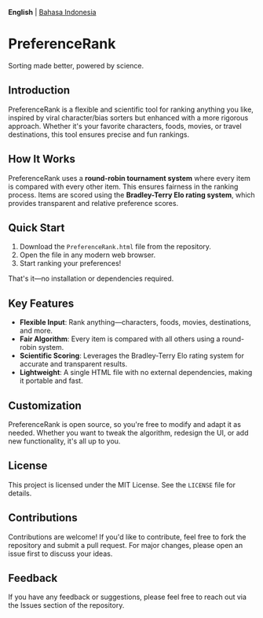 **English** | [Bahasa Indonesia](https://github.com/mahalisyarifuddin/PreferenceRank/blob/main/README-id.md)

# PreferenceRank
Sorting made better, powered by science.

## Introduction
PreferenceRank is a flexible and scientific tool for ranking anything you like, inspired by viral character/bias sorters but enhanced with a more rigorous approach. Whether it's your favorite characters, foods, movies, or travel destinations, this tool ensures precise and fun rankings.

## How It Works
PreferenceRank uses a **round-robin tournament system** where every item is compared with every other item. This ensures fairness in the ranking process. Items are scored using the **Bradley-Terry Elo rating system**, which provides transparent and relative preference scores.

## Quick Start
1. Download the `PreferenceRank.html` file from the repository.
2. Open the file in any modern web browser.
3. Start ranking your preferences!

That's it—no installation or dependencies required.

## Key Features
- **Flexible Input**: Rank anything—characters, foods, movies, destinations, and more.
- **Fair Algorithm**: Every item is compared with all others using a round-robin system.
- **Scientific Scoring**: Leverages the Bradley-Terry Elo rating system for accurate and transparent results.
- **Lightweight**: A single HTML file with no external dependencies, making it portable and fast.

## Customization
PreferenceRank is open source, so you're free to modify and adapt it as needed. Whether you want to tweak the algorithm, redesign the UI, or add new functionality, it's all up to you.

## License
This project is licensed under the MIT License. See the `LICENSE` file for details.

## Contributions
Contributions are welcome! If you'd like to contribute, feel free to fork the repository and submit a pull request. For major changes, please open an issue first to discuss your ideas.

## Feedback
If you have any feedback or suggestions, please feel free to reach out via the Issues section of the repository.
